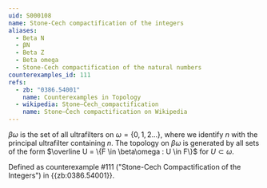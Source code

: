 ```yaml
---
uid: S000108
name: Stone-Cech compactification of the integers
aliases:
  - Beta N
  - βN
  - Beta Z
  - Beta omega
  - Stone-Cech compactification of the natural numbers
counterexamples_id: 111
refs:
  - zb: "0386.54001"
    name: Counterexamples in Topology
  - wikipedia: Stone–Čech_compactification
    name: Stone–Čech compactification on Wikipedia
---
```


$\beta \omega$ is the set of all ultrafilters on $\omega=\{0,1,2\dots\}$,
where we identify $n$ with the principal ultrafilter containing $n$.
The topology on $\beta\omega$ is generated by all sets of the form
$\overline U = \{F \in \beta\omega : U \in F\}$ for $U \subset \omega$.

Defined as counterexample #111 ("Stone-Cech Compactification of the Integers")
in {{zb:0386.54001}}.
